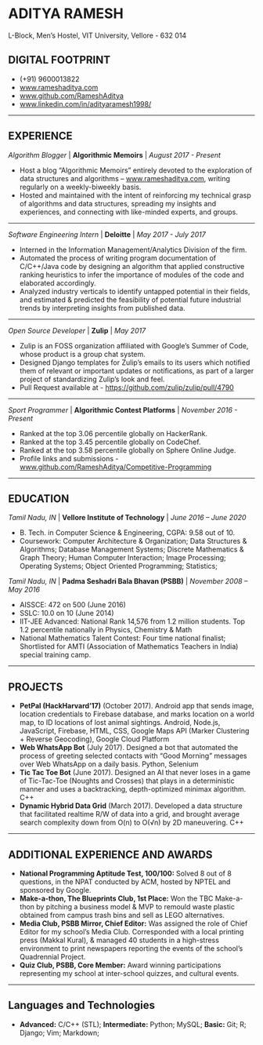 # ADITYA RAMESH
L-Block, Men’s Hostel,
VIT University, Vellore - 632 014

## DIGITAL FOOTPRINT
* (+91) 9600013822
* www.rameshaditya.com
* www.github.com/RameshAditya
* www.linkedin.com/in/adityaramesh1998/
-----------------------------------------------------------------------------------------------------------------
## EXPERIENCE

*Algorithm Blogger* | **Algorithmic Memoirs** | *August 2017 - Present*
* Host a blog “Algorithmic Memoirs” entirely devoted to the exploration of data structures and
algorithms – www.rameshaditya.com, writing regularly on a weekly-biweekly basis.
* Hosted and maintained with the intent of reinforcing my technical grasp of algorithms and data structures,
spreading my insights and experiences, and connecting with like-minded experts, and groups.
-----------------------------------------------------------------------------------------------------------------
*Software Engineering Intern* | **Deloitte** | *May 2017 - July 2017*
* Interned in the Information Management/Analytics Division of the firm.
* Automated the process of writing program documentation of C/C++/Java code by designing an algorithm that
applied constructive ranking heuristics to infer the importance of modules of the code and elaborated accordingly.
* Analyzed industry verticals to identify untapped potential in their fields, and estimated & predicted the
feasibility of potential future industrial trends by interpreting insights from published data.
-----------------------------------------------------------------------------------------------------------------
*Open Source Developer* | **Zulip** | *May 2017*
* Zulip is an FOSS organization affiliated with Google’s Summer of Code, whose product is a group chat system.
* Designed Django templates for Zulip’s emails to its users which notified them of relevant or important
updates or notifications, as part of a larger project of standardizing Zulip’s look and feel.
* Pull Request available at - https://github.com/zulip/zulip/pull/4790
-----------------------------------------------------------------------------------------------------------------
*Sport Programmer* | **Algorithmic Contest Platforms** | *November 2016 - Present*
* Ranked at the top 3.06 percentile globally on HackerRank.
* Ranked at the top 3.45 percentile globally on CodeChef.
* Ranked at the top 3.58 percentile globally on Sphere Online Judge.
* Profile links and submissions - www.github.com/RameshAditya/Competitive-Programming
-----------------------------------------------------------------------------------------------------------------

## EDUCATION
*Tamil Nadu, IN* | **Vellore Institute of Technology** | *June 2016 – June 2020*
* B. Tech. in Computer Science & Engineering, CGPA: 9.58 out of 10.
* Coursework: Computer Architecture & Organization; Data Structures & Algorithms; Database Management
Systems; Discrete Mathematics & Graph Theory; Human Computer Interaction; Image Processing; Operating
Systems; Object Oriented Programming; Statistics;

*Tamil Nadu, IN* | **Padma Seshadri Bala Bhavan (PSBB)** | *November 2008 – May 2016*
* AISSCE: 472 on 500 (June 2016) 
* SSLC: 10.0 on 10 (June 2014)
* IIT-JEE Advanced: National Rank 14,576 from 1.2 million students. Top 1.2 percentile nationally in Physics, Chemistry & Math
* National Mathematics Talent Contest: Four time national finalist; Shortlisted for AMTI (Association of Mathematics Teachers in India) 
special training camp.
-----------------------------------------------------------------------------------------------------------------

## PROJECTS
* **PetPal (HackHarvard’17)** (October 2017). Android app that sends image, location credentials to Firebase 
database, and marks location on a world map, to ID locations of lost animal sightings. Android, Node.js, JavaScript, 
Firebase, HTML, CSS, Google Maps API (Marker Clustering + Reverse Geocoding), Google Cloud Platform
* **Web WhatsApp Bot** (July 2017). Designed a bot that automated the process of greeting selected contacts
with “Good Morning” messages over Web WhatsApp on a daily basis. Python, Selenium
* **Tic Tac Toe Bot** (June 2017). Designed an AI that never loses in a game of Tic-Tac-Toe (Noughts and Crosses) that
plays in a deterministic manner and uses a backtracking, depth-optimized minimax algorithm. C++
* **Dynamic Hybrid Data Grid** (March 2017). Developed a data structure that facilitated realtime R/W of data
into a grid, and brought average search complexity down from O(n) to O(√n) by 2D maneuvering. C++
-----------------------------------------------------------------------------------------------------------------

## ADDITIONAL EXPERIENCE AND AWARDS
* **National Programming Aptitude Test, 100/100:** Solved 8 out of 8 questions, in the NPAT conducted by ACM,
hosted by NPTEL and sponsored by Google.
* **Make-a-thon, The Blueprints Club, 1st Place:** Won the TBC Make-a-thon by pitching a business model & MVP
to remould waste plastic obtained from campus trash bins and sell as LEGO alternatives.
* **Media Club, PSBB Mirror, Chief Editor:** Was assigned the role of Chief Editor for my school’s Media Club.
Corresponded with a local printing press (Makkal Kural), & managed 40 students in a high-stress environment to
print newspapers reporting the events of the school’s Quadrennial Project.
* **Quiz Club, PSBB, Core Member:** Award winning participations representing my school at inter-school quizzes, 
and cultural events.
-----------------------------------------------------------------------------------------------------------------

## Languages and Technologies
* **Advanced:** C/C++ (STL); **Intermediate:** Python; MySQL; **Basic:** Git; R; Django; Vim; Markdown;

